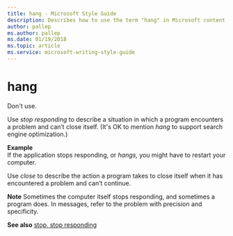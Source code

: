 ```yaml
---
title: hang - Microsoft Style Guide
description: Describes how to use the term "hang" in Microsoft content. Don't use.
author: pallep
ms.author: pallep
ms.date: 01/19/2018
ms.topic: article
ms.service: microsoft-writing-style-guide
---
```


# hang

Don't use.

Use *stop responding* to describe a situation in which a program encounters a problem and can’t close itself. (It's OK to mention *hang* to support search engine optimization.)

**Example**  
If the application stops responding, or *hangs,* you might have to restart your computer. 

Use *close* to describe the action a program takes to close itself when it has encountered a problem and can’t continue. 

**Note** Sometimes
the computer itself stops responding, and sometimes a program
does. In messages, refer to the problem with precision and
specificity.

**See also** [stop, stop responding](~/a-z-word-list-term-collections/s/stop-stop-responding.md)
